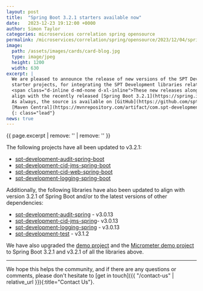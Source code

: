```yaml
---
layout: post
title:  "Spring Boot 3.2.1 starters available now"
date:   2023-12-23 19:12:00 +0000
author: Simon Taylor
categories: microservices correlation spring opensource
permalink: /microservices/correlation/spring/opensource/2023/12/04/spring-boot-3-2-1-starters-available-now
image:
  path: /assets/images/cards/card-blog.jpg
  type: image/jpeg
  height: 1200
  width: 630
excerpt: |
  We are pleased to announce the release of new versions of the SPT Development [Spring Boot](https://spring.io/projects/spring-boot){: target="_blank"} 
  starter projects, for integrating the SPT Development libraries related to correlation IDs, logging and auditing, into Spring Boot applications. 
  <span class="d-inline d-md-none d-xl-inline">These new releases along with new releases of some of the projects they relate to, have been updated to 
  align with the recently released [Spring Boot 3.2.1](https://spring.io/blog/2023/12/21/spring-boot-3-2-1-available-now/){: target="_blank" }. 
  As always, the source is available on [GitHub](https://github.com/spt-development) and the artifacts are also available in
  [Maven Central](https://mvnrepository.com/artifact/com.spt-development) for easy inclusion in your own <em>Java</em> projects.</span>
  {: class="lead"}
news: true
---
```

{{ page.excerpt | remove: '<span class="d-inline d-md-none d-xl-inline">' | remove: '</span>' }}

The following projects have all been updated to v3.2.1:

* [spt-development-audit-spring-boot](https://github.com/spt-development/spt-development-audit-spring-boot)
* [spt-development-cid-jms-spring-boot](https://github.com/spt-development/spt-development-cid-jms-spring-boot)
* [spt-development-cid-web-spring-boot](https://github.com/spt-development/spt-development-cid-web-spring-boot)
* [spt-development-logging-spring-boot](https://github.com/spt-development/spt-development-logging-spring-boot)

Additionally, the following libraries have also been updated to align with version 3.2.1 of Spring Boot and/or to the latest versions of other 
dependencies:

* [spt-development-audit-spring](https://github.com/spt-development/spt-development-audit-spring) - v3.0.13
* [spt-development-cid-jms-spring](https://github.com/spt-development/spt-development-cid-jms-spring)- v3.0.13
* [spt-development-logging-spring](https://github.com/spt-development/spt-development-logging-spring) - v3.0.13
* [spt-development-test](https://github.com/spt-development/spt-development-test) - v3.1.2

We have also upgraded the [demo project](https://github.com/spt-development/spt-development-demo) and the 
[Micrometer demo project](https://github.com/spt-development/spt-development-micrometer-tracing-demo) to Spring Boot 3.2.1 and v3.2.1 of all the libraries above.

---

We hope this helps the community, and if there are any questions or comments, please don't hesitate to [get in touch]({{ "/contact-us" | relative_url }}){:title="Contact Us"}.
